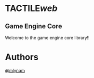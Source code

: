 # TACTILE*web*
## Game Engine Core

Welcome to the game engine core library!!

# Authors
[@mlynam](https://github.com/mlynam)
